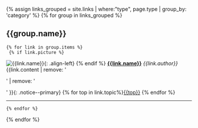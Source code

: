 
{% assign links_grouped = site.links | where:"type", page.type | group_by: 'category' %}
{% for group in links_grouped %}
## {{group.name}}
    {% for link in group.items %}
     {% if link.picture %}
![{{link.name}}]({{link.picture}}){: .align-left} {% endif %}
[**{{link.name}}**]({{link.link}}) *{{link.author}}*
<br/> 
{{link.content | remove: '<p>' | remove: '</p>' }}{: .notice--primary}
{% for top in link.topic%}<a href="#" class="btn btn--primary"><i class="fas fa-tags"></i>{{top}}</a>
{% endfor %}

---
    {% endfor %}
{% endfor %}